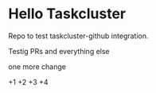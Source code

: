 # Hello Taskcluster

Repo to test taskcluster-github integration.


Testig PRs
and everything else

one more change

+1
+2
+3
+4